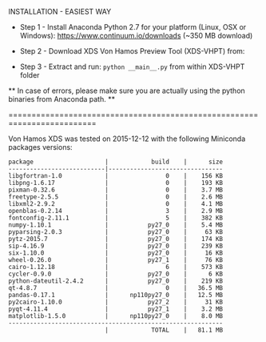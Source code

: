 INSTALLATION - EASIEST WAY

* Step 1 - Install Anaconda Python 2.7 for your platform (Linux, OSX or Windows):
    https://www.continuum.io/downloads (~350 MB download)

* Step 2 - Download XDS Von Hamos Preview Tool (XDS-VHPT) from:

* Step 3 - Extract and run: `python __main__.py` from within XDS-VHPT folder

** In case of errors, please make sure you are actually using the python binaries from Anaconda path. **

=========================================================================

Von Hamos XDS was tested on 2015-12-12 with the following Miniconda packages versions:

    package                    |            build    |      size
    ---------------------------|--------------------------------
    libgfortran-1.0            |                0    |    156 KB
    libpng-1.6.17              |                0    |    193 KB
    pixman-0.32.6              |                0    |    3.7 MB
    freetype-2.5.5             |                0    |    2.6 MB
    libxml2-2.9.2              |                0    |    4.1 MB
    openblas-0.2.14            |                3    |    2.9 MB
    fontconfig-2.11.1          |                5    |    382 KB
    numpy-1.10.1               |           py27_0    |    5.4 MB
    pyparsing-2.0.3            |           py27_0    |     63 KB
    pytz-2015.7                |           py27_0    |    174 KB
    sip-4.16.9                 |           py27_0    |    239 KB
    six-1.10.0                 |           py27_0    |     16 KB
    wheel-0.26.0               |           py27_1    |     76 KB
    cairo-1.12.18              |                6    |    573 KB
    cycler-0.9.0               |           py27_0    |      6 KB
    python-dateutil-2.4.2      |           py27_0    |    219 KB
    qt-4.8.7                   |                0    |   36.5 MB
    pandas-0.17.1              |      np110py27_0    |   12.5 MB
    py2cairo-1.10.0            |           py27_2    |     31 KB
    pyqt-4.11.4                |           py27_1    |    3.2 MB
    matplotlib-1.5.0           |      np110py27_0    |    8.0 MB
    ------------------------------------------------------------
                               |            TOTAL    |   81.1 MB
